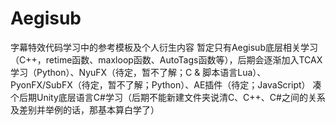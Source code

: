 # Aegisub
字幕特效代码学习中的参考模板及个人衍生内容
暂定只有Aegisub底层相关学习（C++，retime函数、maxloop函数、AutoTags函数等），后期会逐渐加入TCAX学习（Python）、NyuFX（待定，暂不了解；C & 脚本语言Lua）、PyonFX/SubFX（待定，暂不了解；Python）、AE插件（待定；JavaScript）
凑个后期Unity底层语言C#学习（后期不能新建文件夹说清C、C++、C#之间的关系及差别并举例的话，那基本算白学了）
